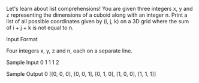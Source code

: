 Let's learn about list comprehensions! You are given three integers x, y and z 
representing the dimensions of a cuboid along with an integer n. Print a list of all possible coordinates given by (i, j, k) 
on a 3D grid where the sum of i + j + k is not equal to n.

Input Format

Four integers x, y, z and n, each on a separate line.

Sample Input 0
1
1
1
2

Sample Output 0
[[0, 0, 0], [0, 0, 1], [0, 1, 0], [1, 0, 0], [1, 1, 1]]